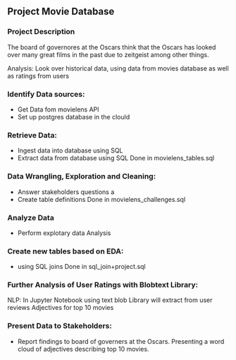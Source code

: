 ## Project Movie Database

### Project Description 

The board of governores at the Oscars think that the Oscars has looked over many great films in the past due to zeitgeist among other things.

Analysis: Look over historical data, using data from movies database as well as ratings from users

### Identify Data sources: 
- Get Data fom movielens API
- Set up postgres database in the clould

### Retrieve Data: 
- Ingest data into database using SQL 
- Extract data from database using SQL 
Done in movielens_tables.sql
### Data Wrangling, Exploration and Cleaning: 
- Answer stakeholders questions a
- Create table definitions
Done in movielens_challenges.sql
### Analyze Data 
- Perform explotary data Analysis 

### Create new tables based on EDA: 
- using SQL joins
Done in sql_join+project.sql
### Further Analysis of User Ratings with Blobtext Library: 
NLP: In Jupyter Notebook using text blob Library will extract from user reviews Adjectives for top 10 movies

### Present Data to Stakeholders: 
- Report findings to board of governers at the Oscars.
Presenting a word cloud of adjectives describing top 10 movies.

